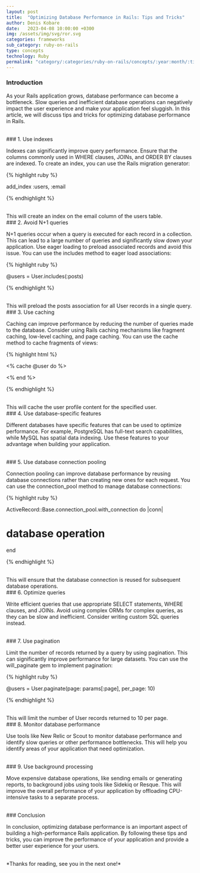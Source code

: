 ```yaml
---
layout: post
title:  "Optimizing Database Performance in Rails: Tips and Tricks"
author: Denis Kobare
date:   2023-04-08 10:00:00 +0300
img: /assets/img/svg/ror.svg
categories: frameworks
sub_category: ruby-on-rails
type: concepts
technology: Ruby
permalink: "category/:categories/ruby-on-rails/concepts/:year:month/:title"
---
```



### Introduction

As your Rails application grows, database performance can become a bottleneck. 
Slow queries and inefficient database operations can negatively impact the user 
experience and make your application feel sluggish. In this article, we will discuss 
tips and tricks for optimizing database performance in Rails.


<br>
### 1. Use indexes

Indexes can significantly improve query performance. Ensure that the columns 
commonly used in WHERE clauses, JOINs, and ORDER BY clauses are indexed. 
To create an index, you can use the Rails migration generator:


{% highlight ruby %}

add_index :users, :email

{% endhighlight %}

<br>
This will create an index on the email column of the users table.



<br>
### 2. Avoid N+1 queries

N+1 queries occur when a query is executed for each record in a collection. 
This can lead to a large number of queries and significantly slow down your application. 
Use eager loading to preload associated records and avoid this issue. 
You can use the includes method to eager load associations:


{% highlight ruby %}

@users = User.includes(:posts)

{% endhighlight %}

<br>
This will preload the posts association for all User records in a single query.



<br>
### 3. Use caching

Caching can improve performance by reducing the number of queries made to the database. 
Consider using Rails caching mechanisms like fragment caching, low-level caching, 
and page caching. You can use the cache method to cache fragments of views:


{% highlight html %}

<% cache @user do %>
  <!-- user profile content -->
<% end %>

{% endhighlight %}

<br>
This will cache the user profile content for the specified user.



<br>
### 4. Use database-specific features

Different databases have specific features that can be used to optimize performance. 
For example, PostgreSQL has full-text search capabilities, while MySQL has spatial 
data indexing. Use these features to your advantage when building your application.



<br>
### 5. Use database connection pooling

Connection pooling can improve database performance by reusing database connections 
rather than creating new ones for each request. You can use the connection_pool 
method to manage database connections:


{% highlight ruby %}

ActiveRecord::Base.connection_pool.with_connection do |conn|
  # database operation
end

{% endhighlight %}

<br>
This will ensure that the database connection is reused for subsequent database operations.



<br>
### 6. Optimize queries

Write efficient queries that use appropriate SELECT statements, WHERE clauses, and JOINs. 
Avoid using complex ORMs for complex queries, as they can be slow and inefficient. 
Consider writing custom SQL queries instead.



<br>
### 7. Use pagination

Limit the number of records returned by a query by using pagination. 
This can significantly improve performance for large datasets. You can use the 
<span class="badge">will_paginate</span> gem to implement pagination:


{% highlight ruby %}

@users = User.paginate(page: params[:page], per_page: 10)

{% endhighlight %}

<br>
This will limit the number of User records returned to 10 per page.



<br>
### 8. Monitor database performance

Use tools like New Relic or Scout to monitor database performance and identify 
slow queries or other performance bottlenecks. This will help you identify areas 
of your application that need optimization.



<br>
### 9. Use background processing

Move expensive database operations, like sending emails or generating reports, 
to background jobs using tools like Sidekiq or Resque. This will improve the overall 
performance of your application by offloading CPU-intensive tasks to a separate process.



<br>
### Conclusion

In conclusion, optimizing database performance is an important aspect of building 
a high-performance Rails application. By following these tips and tricks, you can 
improve the performance of your application and provide a better user experience for your users.


<br>
*Thanks for reading, see you in the next one!*

